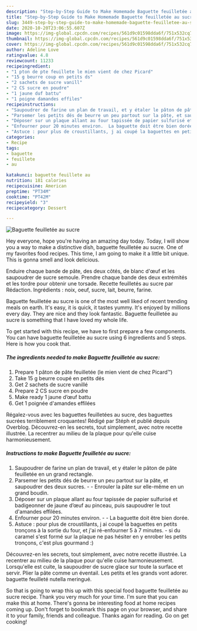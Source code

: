 ```yaml
---
description: "Step-by-Step Guide to Make Homemade Baguette feuilletée au sucre"
title: "Step-by-Step Guide to Make Homemade Baguette feuilletée au sucre"
slug: 3449-step-by-step-guide-to-make-homemade-baguette-feuilletee-au-sucre
date: 2020-10-20T23:06:55.607Z
image: https://img-global.cpcdn.com/recipes/561d9c01598dda6f/751x532cq70/baguette-feuilletee-au-sucre-photo-principale-de-la-recette.jpg
thumbnail: https://img-global.cpcdn.com/recipes/561d9c01598dda6f/751x532cq70/baguette-feuilletee-au-sucre-photo-principale-de-la-recette.jpg
cover: https://img-global.cpcdn.com/recipes/561d9c01598dda6f/751x532cq70/baguette-feuilletee-au-sucre-photo-principale-de-la-recette.jpg
author: Adeline Love
ratingvalue: 4.8
reviewcount: 11233
recipeingredient:
- "1 pton de pte feuillete le mien vient de chez Picard"
- "15 g beurre coup en petits ds"
- "2 sachets de sucre vanill"
- "2 CS sucre en poudre"
- "1 jaune duf battu"
- "1 poigne damandes effiles"
recipeinstructions:
- "Saupoudrer de farine un plan de travail, et y étaler le pâton de pâte feuilletée en un grand rectangle."
- "Parsemer les petits dés de beurre un peu partout sur la pâte, et saupoudrer des deux sucres.  Enrouler la pâte sur elle-même en un grand boudin."
- "Déposer sur un plaque allant au four tapissée de papier sulfurisé et badigeonner de jaune d’œuf au pinceau, puis saupoudrer le tout d&#39;amandes effilées."
- "Enfourner pour 20 minutes environ.  La baguette doit être bien dorée."
- "Astuce : pour plus de croustillants, j ai coupé la baguettes en petits tronçons à la sortie du four, et j&#39;ai ré-enfourner 5 à 7 minutes.  si du caramel s&#39;est formé sur la plaque ne pas hésiter en y enrober les petits tronçons, c&#39;est plus gourmand :)"
categories:
- Recipe
tags:
- baguette
- feuillete
- au

katakunci: baguette feuillete au 
nutrition: 181 calories
recipecuisine: American
preptime: "PT34M"
cooktime: "PT42M"
recipeyield: "3"
recipecategory: Dessert

---
```



![Baguette feuilletée au sucre](https://img-global.cpcdn.com/recipes/561d9c01598dda6f/751x532cq70/baguette-feuilletee-au-sucre-photo-principale-de-la-recette.jpg)

Hey everyone, hope you're having an amazing day today. Today, I will show you a way to make a distinctive dish, baguette feuilletée au sucre. One of my favorites food recipes. This time, I am going to make it a little bit unique. This is gonna smell and look delicious.

Enduire chaque bande de pâte, des deux côtés, de blanc d&#39;œuf et les saupoudrer de sucre semoule. Prendre chaque bande des deux extrémités et les tordre pour obtenir une torsade. Recette feuilletés au sucre par Rédaction. Ingrédients : noix, oeuf, sucre, lait, beurre, farine.

Baguette feuilletée au sucre is one of the most well liked of recent trending meals on earth. It's easy, it is quick, it tastes yummy. It's enjoyed by millions every day. They are nice and they look fantastic. Baguette feuilletée au sucre is something that I have loved my whole life.


To get started with this recipe, we have to first prepare a few components. You can have baguette feuilletée au sucre using 6 ingredients and 5 steps. Here is how you cook that.

<!--inarticleads1-->

##### The ingredients needed to make Baguette feuilletée au sucre:

1. Prepare 1 pâton de pâte feuilletée (le mien vient de chez Picard™)
1. Take 15 g beurre coupé en petits dés
1. Get 2 sachets de sucre vanillé
1. Prepare 2 CS sucre en poudre
1. Make ready 1 jaune d’œuf battu
1. Get 1 poignée d&#39;amandes effilées


Régalez-vous avec les baguettes feuilletées au sucre, des baguettes sucrées terriblement croquantes! Rédigé par Stéph et publié depuis Overblog. Découvrez-en les secrets, tout simplement, avec notre recette illustrée. La recentrer au milieu de la plaque pour qu&#39;elle cuise harmonieusement. 

<!--inarticleads2-->

##### Instructions to make Baguette feuilletée au sucre:

1. Saupoudrer de farine un plan de travail, et y étaler le pâton de pâte feuilletée en un grand rectangle.
1. Parsemer les petits dés de beurre un peu partout sur la pâte, et saupoudrer des deux sucres. -  - Enrouler la pâte sur elle-même en un grand boudin.
1. Déposer sur un plaque allant au four tapissée de papier sulfurisé et badigeonner de jaune d’œuf au pinceau, puis saupoudrer le tout d&#39;amandes effilées.
1. Enfourner pour 20 minutes environ. -  - La baguette doit être bien dorée.
1. Astuce : pour plus de croustillants, j ai coupé la baguettes en petits tronçons à la sortie du four, et j&#39;ai ré-enfourner 5 à 7 minutes. -  si du caramel s&#39;est formé sur la plaque ne pas hésiter en y enrober les petits tronçons, c&#39;est plus gourmand :)


Découvrez-en les secrets, tout simplement, avec notre recette illustrée. La recentrer au milieu de la plaque pour qu&#39;elle cuise harmonieusement. Lorsqu&#39;elle est cuite, la saupoudrer de sucre glace sur toute la surface et servir. Plier la pâte comme un éventail. Les petits et les grands vont adorer. baguette feuilleté nutella meringué. 

So that is going to wrap this up with this special food baguette feuilletée au sucre recipe. Thank you very much for your time. I'm sure that you can make this at home. There's gonna be interesting food at home recipes coming up. Don't forget to bookmark this page on your browser, and share it to your family, friends and colleague. Thanks again for reading. Go on get cooking!

